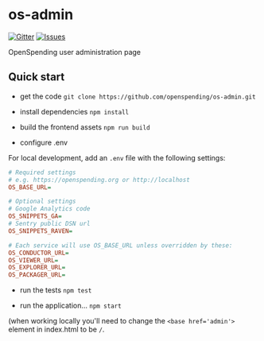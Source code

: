 # os-admin

[![Gitter](https://img.shields.io/gitter/room/openspending/chat.svg)](https://gitter.im/openspending/chat)
[![Issues](https://img.shields.io/badge/issue-tracker-orange.svg)](https://github.com/openspending/openspending/issues)

OpenSpending user administration page
   
## Quick start

- get the code
`git clone https://github.com/openspending/os-admin.git`

- install dependencies
`npm install`

- build the frontend assets
`npm run build`

- configure .env

For local development, add an `.env` file with the following settings:
```ini
# Required settings
# e.g. https://openspending.org or http://localhost
OS_BASE_URL=

# Optional settings
# Google Analytics code
OS_SNIPPETS_GA=
# Sentry public DSN url
OS_SNIPPETS_RAVEN=

# Each service will use OS_BASE_URL unless overridden by these:
OS_CONDUCTOR_URL=
OS_VIEWER_URL=
OS_EXPLORER_URL=
OS_PACKAGER_URL=
```

- run the tests
`npm test`

- run the application...
`npm start`

(when working locally you'll need to change the `<base href='admin'>` element in index.html to be `/`.

